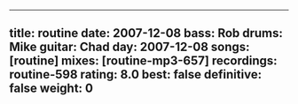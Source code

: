 
---
title: routine
date: 2007-12-08
bass:	Rob
drums:	Mike
guitar:	Chad
day: 2007-12-08
songs: [routine]
mixes: [routine-mp3-657]
recordings: routine-598
rating: 8.0
best: false
definitive: false
weight: 0
---

